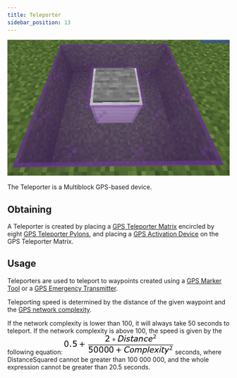 ```yaml
---
title: Teleporter
sidebar_position: 13
---
```


![Teleporter](https://raw.githubusercontent.com/Slimefun/Slimefun-Wiki/master/images/Teleporter.png)

The Teleporter is a Multiblock GPS-based device.

## Obtaining

A Teleporter is created by placing a [GPS Teleporter Matrix](GPS-Teleporter-Matrix.md) encircled by eight [GPS Teleporter Pylons](GPS-Teleporter-Pylon.md),
and placing a [GPS Activation Device](GPS-Activation-Device.md) on the GPS Teleporter Matrix.

## Usage

Teleporters are used to teleport to waypoints created using a [GPS Marker Tool](GPS-Marker-Tool.md) or a [GPS Emergency Transmitter](GPS-Emergency-Transmitter.md).

Teleporting speed is determined by the distance of the given waypoint and the [GPS network complexity](GPS-Transmitter.md).

If the network complexity is lower than 100, it will always take 50 seconds to teleport.
If the network complexity is above 100, the speed is given by the following equation: ![Teleporting Speed Equation](https://raw.githubusercontent.com/Slimefun/Slimefun-Wiki/master/images/TeleportEquation.png) seconds, where DistanceSquared
cannot be greater than 100 000 000, and the whole expression cannot be greater than 20.5 seconds.
